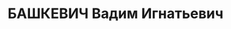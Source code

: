 ---
title: БАШКЕВИЧ Вадим Игнатьевич
description: 'Род. в 1904, м. Семков Городок Минской обл., белорус, из служащих, обр.:
  высшее, член ВКП(б) с 1928, В 1936г.исключен как враг народа. Проживал: Минск, ул.
  Володарского 30, кв. 4. Начальник, Управоение высшей школы при Наркомпросе БССР

  Обв. по ст. 69, 70, 76 УК БССР - участник а/с национал-фаш.орг. Приговор: судебный
  орган, 29.10.1937 – ВМН с конфискацией имущества. Расстрелян 30.10.1937, г.Минск.

  Реабилитирован ВК ВС СССР 23.05.1956'
---